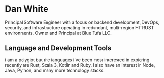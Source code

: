 # Dan White
Principal Software Engineer with a focus on backend development, DevOps, security, and infrastructure operating in redundant, multi-region HITRUST environments.  Owner and Principal at Blue Tufa LLC.  

## Language and Development Tools
I am a polyglot but the languages I've been most interested in exploring recently are Rust, Scala 3, Kotlin and Ruby.  I also have an interest in Node, Java, Python, and many more technology stacks.  
<!--
**BlueTufa/bluetufa** is a ✨ _special_ ✨ repository because its `README.md` (this file) appears on your GitHub profile.

Here are some ideas to get you started:

- 🔭 I’m currently working on ...
- 🌱 I’m currently learning ...
- 👯 I’m looking to collaborate on ...
- 🤔 I’m looking for help with ...
- 💬 Ask me about ...
- 📫 How to reach me: ...
- 😄 Pronouns: ...
- ⚡ Fun fact: ...
-->
